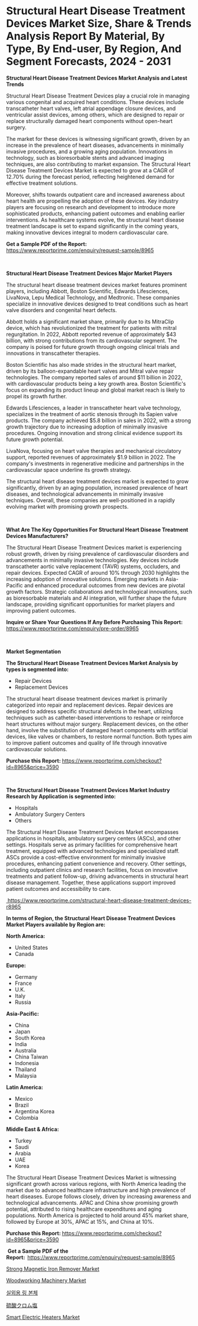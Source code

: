 <p><h1>Structural Heart Disease Treatment Devices Market Size, Share & Trends Analysis Report By Material, By Type, By End-user, By Region, And Segment Forecasts, 2024 - 2031</h1></p><p><strong>Structural Heart Disease Treatment Devices Market Analysis and Latest Trends</strong></p>
<p><p>Structural Heart Disease Treatment Devices play a crucial role in managing various congenital and acquired heart conditions. These devices include transcatheter heart valves, left atrial appendage closure devices, and ventricular assist devices, among others, which are designed to repair or replace structurally damaged heart components without open-heart surgery.</p><p>The market for these devices is witnessing significant growth, driven by an increase in the prevalence of heart diseases, advancements in minimally invasive procedures, and a growing aging population. Innovations in technology, such as bioresorbable stents and advanced imaging techniques, are also contributing to market expansion. The Structural Heart Disease Treatment Devices Market is expected to grow at a CAGR of 12.70% during the forecast period, reflecting heightened demand for effective treatment solutions.</p><p>Moreover, shifts towards outpatient care and increased awareness about heart health are propelling the adoption of these devices. Key industry players are focusing on research and development to introduce more sophisticated products, enhancing patient outcomes and enabling earlier interventions. As healthcare systems evolve, the structural heart disease treatment landscape is set to expand significantly in the coming years, making innovative devices integral to modern cardiovascular care.</p></p>
<p><strong>Get a Sample PDF of the Report:&nbsp;</strong> <a href="https://www.reportprime.com/enquiry/request-sample/8965">https://www.reportprime.com/enquiry/request-sample/8965</a></p>
<p>&nbsp;</p>
<p><strong>Structural Heart Disease Treatment Devices Major Market Players</strong></p>
<p><p>The structural heart disease treatment devices market features prominent players, including Abbott, Boston Scientific, Edwards Lifesciences, LivaNova, Lepu Medical Technology, and Medtronic. These companies specialize in innovative devices designed to treat conditions such as heart valve disorders and congenital heart defects.</p><p>Abbott holds a significant market share, primarily due to its MitraClip device, which has revolutionized the treatment for patients with mitral regurgitation. In 2022, Abbott reported revenue of approximately $43 billion, with strong contributions from its cardiovascular segment. The company is poised for future growth through ongoing clinical trials and innovations in transcatheter therapies.</p><p>Boston Scientific has also made strides in the structural heart market, driven by its balloon-expandable heart valves and Mitral valve repair technologies. The company reported sales of around $11 billion in 2022, with cardiovascular products being a key growth area. Boston Scientific's focus on expanding its product lineup and global market reach is likely to propel its growth further.</p><p>Edwards Lifesciences, a leader in transcatheter heart valve technology, specializes in the treatment of aortic stenosis through its Sapien valve products. The company achieved $5.8 billion in sales in 2022, with a strong growth trajectory due to increasing adoption of minimally invasive procedures. Ongoing innovation and strong clinical evidence support its future growth potential.</p><p>LivaNova, focusing on heart valve therapies and mechanical circulatory support, reported revenues of approximately $1.9 billion in 2022. The company's investments in regenerative medicine and partnerships in the cardiovascular space underline its growth strategy.</p><p>The structural heart disease treatment devices market is expected to grow significantly, driven by an aging population, increased prevalence of heart diseases, and technological advancements in minimally invasive techniques. Overall, these companies are well-positioned in a rapidly evolving market with promising growth prospects.</p></p>
<p>&nbsp;</p>
<p><strong>What Are The Key Opportunities For Structural Heart Disease Treatment Devices Manufacturers?</strong></p>
<p><p>The Structural Heart Disease Treatment Devices market is experiencing robust growth, driven by rising prevalence of cardiovascular disorders and advancements in minimally invasive technologies. Key devices include transcatheter aortic valve replacement (TAVR) systems, occluders, and repair devices. Expected CAGR of around 10% through 2030 highlights the increasing adoption of innovative solutions. Emerging markets in Asia-Pacific and enhanced procedural outcomes from new devices are pivotal growth factors. Strategic collaborations and technological innovations, such as bioresorbable materials and AI integration, will further shape the future landscape, providing significant opportunities for market players and improving patient outcomes.</p></p>
<p><strong>Inquire or Share Your Questions If Any Before Purchasing This Report:</strong> <a href="https://www.reportprime.com/enquiry/pre-order/8965">https://www.reportprime.com/enquiry/pre-order/8965</a></p>
<p>&nbsp;</p>
<p><strong>Market Segmentation</strong></p>
<p><strong>The Structural Heart Disease Treatment Devices Market Analysis by types is segmented into:</strong></p>
<p><ul><li>Repair Devices</li><li>Replacement Devices</li></ul></p>
<p><p>The structural heart disease treatment devices market is primarily categorized into repair and replacement devices. Repair devices are designed to address specific structural defects in the heart, utilizing techniques such as catheter-based interventions to reshape or reinforce heart structures without major surgery. Replacement devices, on the other hand, involve the substitution of damaged heart components with artificial devices, like valves or chambers, to restore normal function. Both types aim to improve patient outcomes and quality of life through innovative cardiovascular solutions.</p></p>
<p><strong>Purchase this Report:&nbsp;</strong><a href="https://www.reportprime.com/checkout?id=8965&price=3590">https://www.reportprime.com/checkout?id=8965&price=3590</a></p>
<p>&nbsp;</p>
<p><strong>The Structural Heart Disease Treatment Devices Market Industry Research by Application is segmented into:</strong></p>
<p><ul><li>Hospitals</li><li>Ambulatory Surgery Centers</li><li>Others</li></ul></p>
<p><p>The Structural Heart Disease Treatment Devices Market encompasses applications in hospitals, ambulatory surgery centers (ASCs), and other settings. Hospitals serve as primary facilities for comprehensive heart treatment, equipped with advanced technologies and specialized staff. ASCs provide a cost-effective environment for minimally invasive procedures, enhancing patient convenience and recovery. Other settings, including outpatient clinics and research facilities, focus on innovative treatments and patient follow-up, driving advancements in structural heart disease management. Together, these applications support improved patient outcomes and accessibility to care.</p></p>
<p><a href="https://www.reportprime.com/structural-heart-disease-treatment-devices-r8965">&nbsp;https://www.reportprime.com/structural-heart-disease-treatment-devices-r8965</a></p>
<p><strong>In terms of Region, the Structural Heart Disease Treatment Devices Market Players available by Region are:</strong></p>
<p>
    <p> <strong> North America: </strong>
        <ul>
            <li>United States</li>
            <li>Canada</li>
        </ul>
        </p> 
    <p> <strong> Europe: </strong>
        <ul>
            <li>Germany</li>
            <li>France</li>
            <li>U.K.</li>
            <li>Italy</li>
            <li>Russia</li>
        </ul>
        </p> 
    <p> <strong> Asia-Pacific: </strong>
        <ul>
            <li>China</li>
            <li>Japan</li>
            <li>South Korea</li>
            <li>India</li>
            <li>Australia</li>
            <li>China Taiwan</li>
            <li>Indonesia</li>
            <li>Thailand</li>
            <li>Malaysia</li>
        </ul>
        </p> 
    <p> <strong> Latin America: </strong>
        <ul>
            <li>Mexico</li>
            <li>Brazil</li>
            <li>Argentina Korea</li>
            <li>Colombia</li>
        </ul>
        </p> 
    <p> <strong> Middle East & Africa: </strong>
        <ul>
            <li>Turkey</li>
            <li>Saudi</li>
            <li>Arabia</li>
            <li>UAE</li>
            <li>Korea</li>
        </ul>
    </p>
    </p>
<p><p>The Structural Heart Disease Treatment Devices Market is witnessing significant growth across various regions, with North America leading the market due to advanced healthcare infrastructure and high prevalence of heart diseases. Europe follows closely, driven by increasing awareness and technological advancements. APAC and China show promising growth potential, attributed to rising healthcare expenditures and aging populations. North America is projected to hold around 45% market share, followed by Europe at 30%, APAC at 15%, and China at 10%.</p></p>
<p><strong>Purchase this Report: </strong><a href="https://www.reportprime.com/checkout?id=8965&price=3590">https://www.reportprime.com/checkout?id=8965&price=3590</a></p>
<p>&nbsp;<strong>Get a Sample PDF of the Report:&nbsp;&nbsp;</strong><a href="https://www.reportprime.com/enquiry/request-sample/8965">https://www.reportprime.com/enquiry/request-sample/8965</a></p>
<p><strong></strong></p>
<p><p><a href="https://issuu.com/reportprime-2/docs/strong-magnetic-iron-remover-market_3831c548ef693e">Strong Magnetic Iron Remover Market</a></p><p><a href="https://medium.com/@caylawisoky8698/global-woodworking-machinery-market-sector-types-applications-market-player-strategies-regional-16ff376a6570">Woodworking Machinery Market</a></p><p><a href="https://medium.com/@jordymiller25/%EC%95%BC%EC%99%B8-%EB%A7%81-%EB%A9%94%EC%9D%B8-%EC%9C%A0%EB%8B%9B-%EC%82%B0%EC%97%85%EC%97%90-%EB%8C%80%ED%95%9C-%ED%86%B5%EC%B0%B0-%EC%8B%9C%EC%9E%A5-%EC%9E%AC%EB%AC%B4-%EC%83%81%ED%83%9C-%EC%8B%9C%EC%9E%A5-%EA%B7%9C%EB%AA%A8-%EB%B0%8F-2031%EB%85%84%EA%B9%8C%EC%A7%80%EC%9D%98-%EC%88%98%EC%9D%B5-%EB%B6%84%EC%84%9D-654e673d7487">실외용 링 본체</a></p><p><a href="https://github.com/lababdou/Market-Research-Report-List-6/blob/main/354506287554.md">硫酸クロム塩</a></p><p><a href="https://medium.com/@christopher.fisher66709/smart-electric-heaters-market-essentials-key-market-players-demand-drivers-and-roi-potential-1c2a31540de8">Smart Electric Heaters Market</a></p></p>